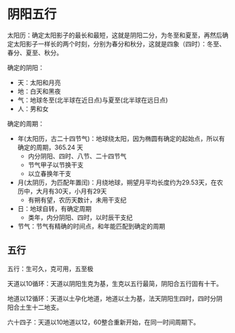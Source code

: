 # 阴阳五行

太阳历：确定太阳影子的最长和最短，这就是阴阳二分，为冬至和夏至，再然后确定太阳影子一样长的两个时刻，分别为春分和秋分，这就是四象（四时）：冬至、春分、夏至、秋分。

确定的阴阳：
- 天：太阳和月亮
- 地：白天和黑夜
- 气：地球冬至(北半球在近日点)与夏至(北半球在远日点)
- 人：男和女

确定的周期：
- 年(太阳历，古二十四节气)：地球绕太阳，因为椭圆有确定的起始点，所以有确定的周期，365.24 天
  - 内分阴阳、四时、八节、二十四节气
  - 节气甲子以节换干支
  - 以立春换年干支
- 月(太阴历，为匹配年置闰)：月绕地球，朔望月平均长度约为29.53天，在农历中，大月有30天，小月有29天
  - 有朔有望，农历天数计，未用干支纪
- 日：地球自转，有确定周期
  - 类年，内分阴阳、四时，以时辰干支纪
- 节气：节气有精确的时间点，和年能匹配到确定的周期

## 五行

五行：生可久，克可用，五至极

天道以10循环：天道以阴阳生克为基，生克以五行最简，阴阳合五行固有十干。

地道以12循环：天道以土孕化地道，地道以土为基，法天阴阳生四时，四时分阴阳合土生十二地支。

六十四子：天道以10地道以12，60整合重新开始，在同一时间周期下。

